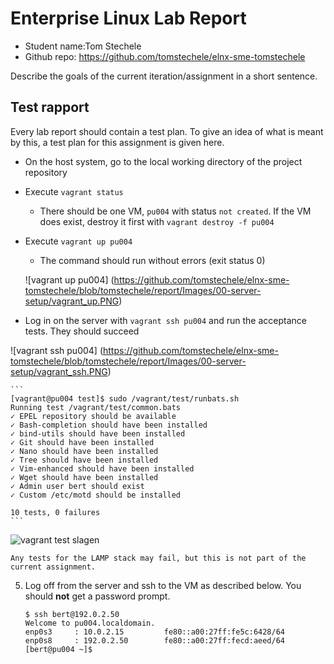# Enterprise Linux Lab Report

- Student name:Tom Stechele
- Github repo: <https://github.com/tomstechele/elnx-sme-tomstechele>

Describe the goals of the current iteration/assignment in a short sentence.




## Test rapport

Every lab report should contain a test plan. To give an idea of what is meant by this, a test plan for this assignment is given here.

- On the host system, go to the local working directory of the project repository
- Execute `vagrant status`
    - There should be one VM, `pu004` with status `not created`. If the VM does exist, destroy it first with `vagrant destroy -f pu004`


- Execute `vagrant up pu004`
    - The command should run without errors (exit status 0)

   ![vagrant up pu004] (https://github.com/tomstechele/elnx-sme-tomstechele/blob/tomstechele/report/Images/00-server-setup/vagrant_up.PNG)




- Log in on the server with `vagrant ssh pu004` and run the acceptance tests. They should succeed

 ![vagrant ssh pu004] (https://github.com/tomstechele/elnx-sme-tomstechele/blob/tomstechele/report/Images/00-server-setup/vagrant_ssh.PNG)

    ```
    [vagrant@pu004 test]$ sudo /vagrant/test/runbats.sh
    Running test /vagrant/test/common.bats
    ✓ EPEL repository should be available
    ✓ Bash-completion should have been installed
    ✓ bind-utils should have been installed
    ✓ Git should have been installed
    ✓ Nano should have been installed
    ✓ Tree should have been installed
    ✓ Vim-enhanced should have been installed
    ✓ Wget should have been installed
    ✓ Admin user bert should exist
    ✓ Custom /etc/motd should be installed

    10 tests, 0 failures
    ```
![vagrant test slagen](https://github.com/tomstechele/elnx-sme-tomstechele/blob/tomstechele/report/Images/00-server-setup/vagrant_test.PNG)

    Any tests for the LAMP stack may fail, but this is not part of the current assignment.

5. Log off from the server and ssh to the VM as described below. You should **not** get a password prompt.

    ```
    $ ssh bert@192.0.2.50
    Welcome to pu004.localdomain.
    enp0s3     : 10.0.2.15         fe80::a00:27ff:fe5c:6428/64
    enp0s8     : 192.0.2.50        fe80::a00:27ff:fecd:aeed/64
    [bert@pu004 ~]$
    ```
